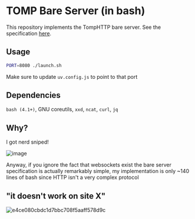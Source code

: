 # TOMP Bare Server (in bash)

This repository implements the TompHTTP bare server. See the specification [here](https://github.com/tomphttp/specifications/blob/master/BareServer.md).

## Usage
```bash
PORT=8080 ./launch.sh
```
Make sure to update `uv.config.js` to point to that port

## Dependencies
`bash (4.1+)`, GNU coreutils, `xxd`, `ncat`, `curl`, `jq`

## Why?
I got nerd sniped!

![image](https://github.com/CoolElectronics/bare-server-sh/assets/58010778/0737d4c8-bf5c-4c87-b2b6-6e7a30f1a604)

Anyway, if you ignore the fact that websockets exist the bare server specification is actually remarkably simple, my implementation is only ~140 lines of bash since HTTP isn't a very complex protocol

## "it doesn't work on site X"
![e4ce080cbdc1d7bbc708f5aaff578d9c](https://github.com/CoolElectronics/bare-server-sh/assets/58010778/0b21fd03-067f-48c3-b4b4-335fd0b2ad1a)
